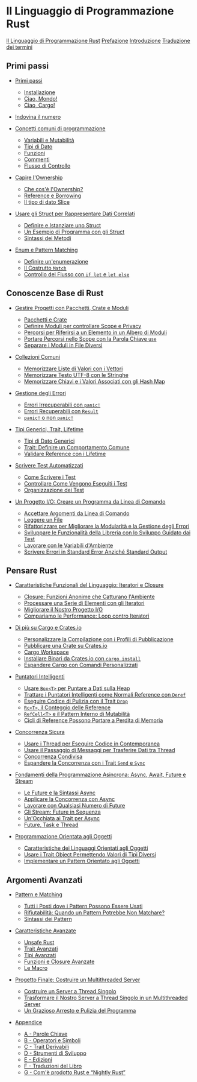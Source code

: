 # Il Linguaggio di Programmazione Rust

[Il Linguaggio di Programmazione Rust](title-page.md)
[Prefazione](foreword.md)
[Introduzione]()
[Traduzione dei termini]()

## Primi passi

- [Primi passi]()
  - [Installazione]()
  - [Ciao, Mondo!]()
  - [Ciao, Cargo!]()

- [Indovina il numero]()

- [Concetti comuni di programmazione]()
  - [Variabili e Mutabilità]()
  - [Tipi di Dato]()
  - [Funzioni]()
  - [Commenti]()
  - [Flusso di Controllo]()

- [Capire l'Ownership]()
  - [Che cos'è l'Ownership?]()
  - [Reference e Borrowing]()
  - [Il tipo di dato Slice]()

- [Usare gli Struct per Rappresentare Dati Correlati]()
  - [Definire e Istanziare uno Struct]()
  - [Un Esempio di Programma con gli Struct]()
  - [Sintassi dei Metodi]()

- [Enum e Pattern Matching]()
  - [Definire un'enumerazione]()
  - [Il Costrutto `Match`]()
  - [Controllo del Flusso con `if let` e `let else`]()

## Conoscenze Base di Rust

- [Gestire Progetti con Pacchetti, Crate e Moduli]()
  - [Pacchetti e Crate]()
  - [Definire Moduli per controllare Scope e Privacy]()
  - [Percorsi per Riferirsi a un Elemento in un Albero di Moduli]()
  - [Portare Percorsi nello Scope con la Parola Chiave `use`]()
  - [Separare i Moduli in File Diversi]()

- [Collezioni Comuni]()
  - [Memorizzare Liste di Valori con i Vettori]()
  - [Memorizzare Testo UTF-8 con le Stringhe]()
  - [Memorizzare Chiavi e i Valori Associati con gli Hash Map]()

- [Gestione degli Errori]()
  - [Errori Irrecuperabili con `panic!`]()
  - [Errori Recuperabili con `Result`]()
  - [`panic!` o non `panic!`]()

- [Tipi Generici, Trait, Lifetime]()
  - [Tipi di Dato Generici]()
  - [Trait: Definire un Comportamento Comune]()
  - [Validare Reference con i Lifetime]()

- [Scrivere Test Automatizzati]()
  - [Come Scrivere i Test]()
  - [Controllare Come Vengono Eseguiti i Test]()
  - [Organizzazione dei Test]()

- [Un Progetto I/O: Creare un Programma da Linea di Comando]()
  - [Accettare Argomenti da Linea di Comando]()
  - [Leggere un File]()
  - [Rifattorizzare per Migliorare la Modularità e la Gestione degli Errori]()
  - [Sviluppare le Funzionalità della Libreria con lo Sviluppo Guidato dai Test]()
  - [Lavorare con le Variabili d'Ambiente]()
  - [Scrivere Errori in Standard Error Anziché Standard Output]()

## Pensare Rust

- [Caratteristiche Funzionali del Linguaggio: Iteratori e Closure]()
  - [Closure: Funzioni Anonime che Catturano l'Ambiente]()
  - [Processare una Serie di Elementi con gli Iteratori]()
  - [Migliorare il Nostro Progetto I/O]()
  - [Compariamo le Performance: Loop contro Iteratori]()

- [Di più su Cargo e Crates.io]()
  - [Personalizzare la Compilazione con i Profili di Pubblicazione]()
  - [Pubblicare una Crate su Crates.io]()
  - [Cargo Workspace]()
  - [Installare Binari da Crates.io con `cargo install`]()
  - [Espandere Cargo con Comandi Personalizzati]()

- [Puntatori Intelligenti]()
  - [Usare `Box<T>` per Puntare a Dati sulla Heap]()
  - [Trattare i Puntatori Intelligenti come Normali Reference con `Deref`]()
  - [Eseguire Codice di Pulizia con il Trait `Drop`]()
  - [`Rc<T>`, il Conteggio delle Reference]()
  - [`RefCell<T>` e il Pattern Interno di Mutabilità]()
  - [Cicli di Reference Possono Portare a Perdita di Memoria]()

- [Concorrenza Sicura]()
  - [Usare i Thread per Eseguire Codice in Contemporanea]()
  - [Usare il Passaggio di Messaggi per Trasferire Dati tra Thread]()
  - [Concorrenza Condivisa]()
  - [Espandere la Concorrenza con i Trait `Send` e `Sync`]()

- [Fondamenti della Programmazione Asincrona: Async, Await, Future e Stream]()
  - [Le Future e la Sintassi Async]()
  - [Applicare la Concorrenza con Async]()
  - [Lavorare con Qualsiasi Numero di Future]()
  - [Gli Stream: Future in Sequenza]()
  - [Un'Occhiata ai Trait per Async]()
  - [Future, Task e Thread]()

- [Programmazione Orientata agli Oggetti]()
  - [Caratteristiche dei Linguaggi Orientati agli Oggetti]()
  - [Usare i Trait Object Permettendo Valori di Tipi Diversi]()
  - [Implementare un Pattern Orientato agli Oggetti]()

## Argomenti Avanzati

- [Pattern e Matching]()
  - [Tutti i Posti dove i Pattern Possono Essere Usati]()
  - [Rifiutabilità: Quando un Pattern Potrebbe Non Matchare?]()
  - [Sintassi dei Pattern]()

- [Caratteristiche Avanzate]()
  - [Unsafe Rust]()
  - [Trait Avanzati]()
  - [Tipi Avanzati]()
  - [Funzioni e Closure Avanzate]()
  - [Le Macro]()

- [Progetto Finale: Costruire un Multithreaded Server]()
  - [Costruire un Server a Thread Singolo]()
  - [Trasformare il Nostro Server a Thread Singolo in un Multithreaded Server]()
  - [Un Grazioso Arresto e Pulizia del Programma]()

- [Appendice]()
  - [A - Parole Chiave]()
  - [B - Operatori e Simboli]()
  - [C - Trait Derivabili]()
  - [D - Strumenti di Sviluppo]()
  - [E - Edizioni]()
  - [F - Traduzioni del Libro]()
  - [G - Com'è prodotto Rust e “Nightly Rust”]()
